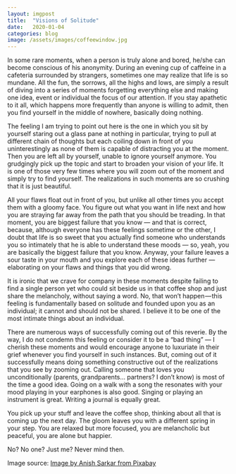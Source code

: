 ```yaml
---
layout: imgpost
title:  "Visions of Solitude"
date:   2020-01-04
categories: blog
image: /assets/images/coffeewindow.jpg
---
```

In some rare moments, when a person is truly alone and bored, he/she can become conscious of his anonymity. During an evening cup of caffeine in a cafeteria surrounded by strangers, sometimes one may realize that life is so mundane. All the fun, the sorrows, all the highs and lows, are simply a result of diving into a series of moments forgetting everything else and making one idea, event or individual the focus of our attention. If you stay apathetic to it all, which happens more frequently than anyone is willing to admit, then you find yourself in the middle of nowhere, basically doing nothing.

The feeling I am trying to point out here is the one in which you sit by yourself staring out a glass pane at nothing in particular, trying to pull at different chain of thoughts but each coiling down in front of you uninterestingly as none of them is capable of distracting you at the moment. Then you are left all by yourself, unable to ignore yourself anymore. You grudgingly pick up the topic and start to broaden your vision of your life. It is one of those very few times where you will zoom out of the moment and simply try to find yourself. The realizations in such moments are so crushing that it is just beautiful.

All your flaws float out in front of you, but unlike all other times you accept them with a gloomy face. You figure out what you want in life next and how you are straying far away from the path that you should be treading. In that moment, you are biggest failure that you know — and that is correct, because, although everyone has these feelings sometime or the other, I doubt that life is so sweet that you actually find someone who understands you so intimately that he is able to understand these moods — so, yeah, you are basically the biggest failure that you know. Anyway, your failure leaves a sour taste in your mouth and you explore each of these ideas further — elaborating on your flaws and things that you did wrong.

It is ironic that we crave for company in these moments despite failing to find a single person yet who could sit beside us in that coffee shop and just share the melancholy, without saying a word. No, that won’t happen — this feeling is fundamentally based on solitude and founded upon you as an individual; it cannot and should not be shared. I believe it to be one of the most intimate things about an individual.

There are numerous ways of successfully coming out of this reverie. By the way, I do not condemn this feeling or consider it to be a “bad thing” — I cherish these moments and would encourage anyone to luxuriate in their grief whenever you find yourself in such instances. But, coming out of it successfully means doing something constructive out of the realizations that you see by zooming out. Calling someone that loves you unconditionally (parents, grandparents… partners? I don’t know) is most of the time a good idea. Going on a walk with a song the resonates with your mood playing in your earphones is also good. Singing or playing an instrument is great. Writing a journal is equally great.

You pick up your stuff and leave the coffee shop, thinking about all that is coming up the next day. The gloom leaves you with a different spring in your step. You are relaxed but more focused, you are melancholic but peaceful, you are alone but happier.

No? No one? Just me? Never mind then.

Image source: [Image by Anish Sarkar from Pixabay][imgsrc]

[imgsrc]: https://pixabay.com/photos/cup-cafeteria-cafe-man-drinking-4122405/